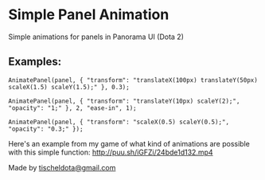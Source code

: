 # Simple Panel Animation
Simple animations for panels in Panorama UI (Dota 2)

Examples:
--------
````
AnimatePanel(panel, { "transform": "translateX(100px) translateY(50px) scaleX(1.5) scaleY(1.5);" }, 0.3);

AnimatePanel(panel, { "transform": "translateY(10px) scaleY(2);", "opacity": "1;" }, 2, "ease-in", 1);

AnimatePanel(panel, { "transform": "scaleX(0.5) scaleY(0.5);", "opacity": "0.3;" });
````

Here's an example from my game of what kind of animations are possible with this simple function:
http://puu.sh/iGFZi/24bde1d132.mp4


Made by tischeldota@gmail.com
